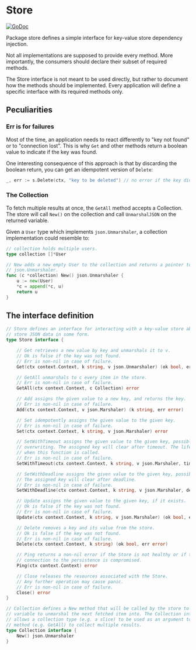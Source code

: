 # Store
[![GoDoc](https://godoc.org/github.com/gokv/store?status.svg)](https://godoc.org/github.com/gokv/store)

Package store defines a simple interface for key-value store dependency
injection.

Not all implementations are supposed to provide every method. More importantly,
the consumers should declare their subset of required methods.

The Store interface is not meant to be used directly, but rather to document
how the methods should be implemented. Every application will define a specific
interface with its required methods only.

## Peculiarities

### Err is for failures

Most of the time, an application needs to react differently to "key not found"
or to "connection lost". This is why `Get` and other methods return a boolean
value to indicate if the key was found.

One interesting consequence of this approach is that by discarding the boolean
return, you can get an idempotent version of `Delete`:

```Go
_, err := s.Delete(ctx, "key to be deleted") // no error if the key did not exist
```

### The Collection

To fetch multiple results at once, the `GetAll` method accepts a Collection.
The store will call `New()` on the collection and call `UnmarshalJSON` on the
returned variable.

Given a `User` type which implements `json.Unmarshaler`, a collection
implementation could resemble to:

```Go
// collection holds multiple users.
type collection []*User

// New adds a new empty User to the collection and returns a pointer to it as a
// json.Unmarshaler.
func (c *collection) New() json.Unmarshaler {
	u := new(User)
	*c = append(*c, u)
	return u
}
```

## The interface definition

```Go
// Store defines an interface for interacting with a key-value store able to
// store JSON data in some form.
type Store interface {

	// Get retrieves a new value by key and unmarshals it to v.
	// Ok is false if the key was not found.
	// Err is non-nil in case of failure.
	Get(ctx context.Context, k string, v json.Unmarshaler) (ok bool, err error)

	// GetAll unmarshals to c every item in the store.
	// Err is non-nil in case of failure.
	GetAll(ctx context.Context, c Collection) error

	// Add assigns the given value to a new key, and returns the key.
	// Err is non-nil in case of failure.
	Add(ctx context.Context, v json.Marshaler) (k string, err error)

	// Set idempotently assigns the given value to the given key.
	// Err is non-nil in case of failure.
	Set(ctx context.Context, k string, v json.Marshaler) error

	// SetWithTimeout assigns the given value to the given key, possibly
	// overwriting. The assigned key will clear after timeout. The lifespan starts
	// when this function is called.
	// Err is non-nil in case of failure.
	SetWithTimeout(ctx context.Context, k string, v json.Marshaler, timeout time.Duration) error

	// SetWithDeadline assigns the given value to the given key, possibly overwriting.
	// The assigned key will clear after deadline.
	// Err is non-nil in case of failure.
	SetWithDeadline(ctx context.Context, k string, v json.Marshaler, deadline time.Time) error

	// Update assigns the given value to the given key, if it exists.
	// Ok is false if the key was not found.
	// Err is non-nil in case of failure.
	Update(ctx context.Context, k string, v json.Marshaler) (ok bool, err error)

	// Delete removes a key and its value from the store.
	// Ok is false if the key was not found.
	// Err is non-nil in case of failure.
	Delete(ctx context.Context, k string) (ok bool, err error)

	// Ping returns a non-nil error if the Store is not healthy or if the
	// connection to the persistence is compromised.
	Ping(ctx context.Context) error

	// Close releases the resources associated with the Store.
	// Any further operation may cause panic.
	// Err is non-nil in case of failure.
	Close() error
}

// Collection defines a New method that will be called by the store to get the
// variable to unmarshal the next fetched item into. The Collection interface
// allows a collection type (e.g. a slice) to be used as an argument to a Store
// method (e.g. GetAll) to collect multiple results.
type Collection interface {
	New() json.Unmarshaler
}
```
